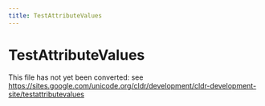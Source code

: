 ```yaml
---
title: TestAttributeValues
---
```


# TestAttributeValues

This file has not yet been converted: see https://sites.google.com/unicode.org/cldr/development/cldr-development-site/testattributevalues
